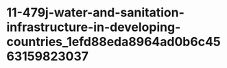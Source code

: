 # 11-479j-water-and-sanitation-infrastructure-in-developing-countries_1efd88eda8964ad0b6c4563159823037